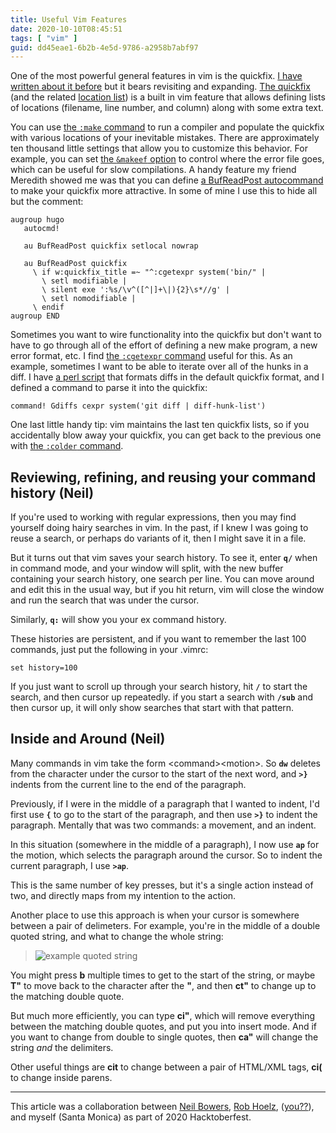 ```yaml
---
title: Useful Vim Features
date: 2020-10-10T08:45:51
tags: [ "vim" ]
guid: dd45eae1-6b2b-4e5d-9786-a2958b7abf97
---
```



<!--more-->

One of the most powerful general features in vim is the quickfix.  [I have
written about it before](/posts/my-editing-workflow/) but it bears revisiting
and expanding.  [The
quickfix](http://vimdoc.sourceforge.net/htmldoc/quickfix.html#quickfix) (and
the related [location
list](http://vimdoc.sourceforge.net/htmldoc/quickfix.html#location-list)) is a
built in vim feature that allows defining lists of locations (filename, line
number, and column) along with some extra text.

You can use [the `:make`
command](http://vimdoc.sourceforge.net/htmldoc/quickfix.html#:make) to run a
compiler and populate the quickfix with various locations of your inevitable
mistakes.  There are approximately ten thousand little settings that allow you
to customize this behavior.  For example, you can set [the `&makeef` option]()
to control where the error file goes, which can be useful for slow
compilations.  A handy feature my friend Meredith showed me was that you can
define [a BufReadPost autocommand]() to make your quickfix more attractive.  In
some of mine I use this to hide all but the comment:

```vim
augroup hugo
   autocmd!

   au BufReadPost quickfix setlocal nowrap

   au BufReadPost quickfix
     \ if w:quickfix_title =~ "^:cgetexpr system('bin/" |
       \ setl modifiable |
       \ silent exe ':%s/\v^([^|]+\|){2}\s*//g' |
       \ setl nomodifiable |
     \ endif
augroup END
```

Sometimes you want to wire functionality into the quickfix but don't want to
have to go through all of the effort of defining a new make program, a new
error format, etc.  I find [the `:cgetexpr` command]() useful for this.  As
an example, sometimes I want to be able to iterate over all of the hunks in a
diff.  I have [a perl script]() that formats diffs in the default quickfix
format, and I defined a command to parse it into the quickfix:

```vim
command! Gdiffs cexpr system('git diff | diff-hunk-list')
```

One last little handy tip: vim maintains the last ten quickfix lists, so if you
accidentally blow away your quickfix, you can get back to the previous one with
[the `:colder` command]().

## Reviewing, refining, and reusing your command history (Neil)

If you're used to working with regular expressions,
then you may find yourself doing hairy searches in vim.
In the past, if I knew I was going to reuse a search,
or perhaps do variants of it, then I might save it in a file.

But it turns out that vim saves your search history.
To see it, enter **`q/`** when in command mode,
and your window will split, with the new buffer containing your search history,
one search per line.
You can move around and edit this in the usual way,
but if you hit return,
vim will close the window and run the search that was under the cursor.

Similarly, **`q:`** will show you your ex command history.

These histories are persistent,
and if you want to remember the last 100 commands,
just put the following in your .vimrc:

    set history=100

If you just want to scroll up through your search history,
hit **`/`** to start the search, and then cursor up repeatedly.
if you start a search with **`/sub`** and then cursor up,
it will only show searches that start with that pattern.

## Inside and Around (Neil)

Many commands in vim take the form &lt;command&gt;&lt;motion&gt;.
So **`dw`** deletes from the character under the cursor
to the start of the next word,
and **`>}`** indents from the current line to the end of the paragraph.

Previously,
if I were in the middle of a paragraph that I wanted to indent,
I'd first use **`{`** to go to the start of the paragraph,
and then use **`>}`** to indent the paragraph.
Mentally that was two commands: a movement, and an indent.

In this situation (somewhere in the middle of a paragraph),
I now use **`ap`** for the motion, which selects the paragraph
around the cursor.
So to indent the current paragraph, I use **`>ap`**.

This is the same number of key presses,
but it's a single action instead of two,
and directly maps from my intention to the action.

Another place to use this approach is when your cursor
is somewhere between a pair of delimeters.
For example, you're in the middle of a double quoted string,
and what to change the whole string:

> ![example quoted string](https://i.imgur.com/V4ZEyQ7.png)

You might press **b** multiple times to get to the start of the string,
or maybe **T"** to move back to the character after the **"**,
and then **ct"** to change up to the matching double quote.

But much more efficiently, you can type **ci"**,
which will remove everything between the matching double quotes,
and put you into insert mode.
And if you want to change from double to single quotes,
then **ca"** will change the string *and* the delimiters.

Other useful things are **cit** to change between a pair of HTML/XML tags,
**ci(** to change inside parens.

---

This article was a collaboration between [Neil Bowers](), [Rob Hoelz](),
([you??]()), and myself (Santa Monica) as part of 2020 Hacktoberfest.
